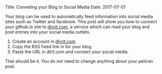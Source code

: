 Title: Conneting your Blog to Social Media 
Date: 2017-07-01

Your blog can be used to automatically feed information into social media sites such as Twitter and facebook. This post will show you how to connect your github.io site to [dlvrit.com](//dlvrit.com/), a service which can read your blog and post entries into your social media outlets.  

1. Create an account in [dlvrit.com](//dlvrit.com/) 
2. Copy the RSS Feed link in for your blog. 
3. Paste the URL in dlrit.com and connect your social media.

That should be it. You do not need to change anything about your pelican post.

